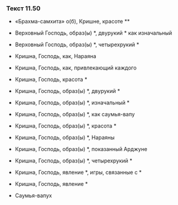 ### Текст 11.50

- «Брахма-самхита» о(б), Кришне, красоте **

- Верховный Господь, образ(ы) *, двурукий * как изначальный

- Верховный Господь, образ(ы) *, четырехрукий *

- Кришна, Господь, как, Нараяна

- Кришна, Господь, как, привлекающий каждого

- Кришна, Господь, красота *

- Кришна, Господь, образ(ы) *, двурукий *

- Кришна, Господь, образ(ы) *, изначальный *

- Кришна, Господь, образ(ы) *, как саумья-вапу

- Кришна, Господь, образ(ы) *, красота *

- Кришна, Господь, образ(ы) *, Нараяны

- Кришна, Господь, образ(ы) *, показанный Арджуне

- Кришна, Господь, образ(ы) *, четырехрукий *

- Кришна, Господь, явление *, игры, связанные с *

- Кришна, Господь, явление *

- Саумья-вапух
	
